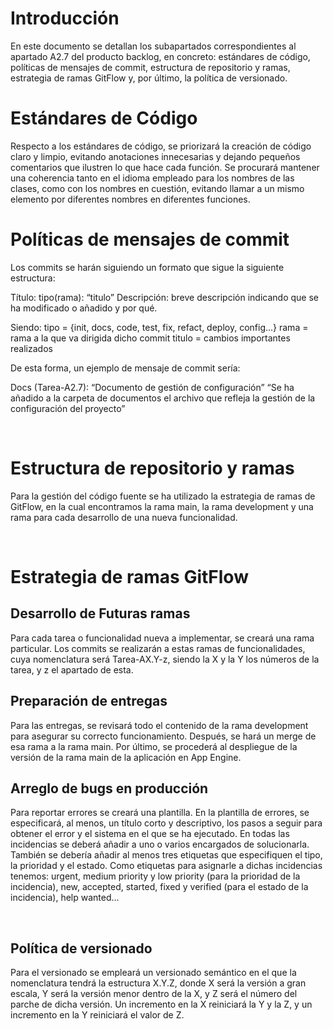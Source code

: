 # Introducción

En este documento se detallan los subapartados correspondientes al apartado A2.7 del producto backlog, en concreto: estándares de código, políticas de mensajes de commit, estructura de repositorio y ramas, estrategia de ramas GitFlow y, por último, la política de versionado.
 
# Estándares de Código

Respecto a los estándares de código, se priorizará la creación de código claro y limpio, evitando anotaciones innecesarias y dejando pequeños comentarios que ilustren lo que hace cada función. Se procurará mantener una coherencia tanto en el idioma empleado para los nombres de las clases, como con los nombres en cuestión, evitando llamar a un mismo elemento por diferentes nombres en diferentes funciones.
 
# Políticas de mensajes de commit

Los commits se harán siguiendo un formato que sigue la siguiente estructura: 

Título: tipo(rama): “titulo” 
Descripción: breve descripción indicando que se ha modificado o añadido y por qué. 

Siendo:   tipo = {init, docs, code, test, fix, refact, deploy, config...} 
rama = rama a la que va dirigida dicho commit 
titulo = cambios importantes realizados 

De esta forma, un ejemplo de mensaje de commit sería:

Docs (Tarea-A2.7): “Documento de gestión de configuración” “Se ha añadido a la carpeta de documentos el archivo que refleja la gestión de la configuración del proyecto”

 
# Estructura de repositorio y ramas

Para la gestión del código fuente se ha utilizado la estrategia de ramas de GitFlow, en la cual encontramos la rama main, la rama development y una rama para cada desarrollo de una nueva funcionalidad.

 
# Estrategia de ramas GitFlow

## Desarrollo de Futuras ramas

Para cada tarea o funcionalidad nueva a implementar, se creará una rama particular. Los commits se realizarán a estas ramas de funcionalidades, cuya nomenclatura será Tarea-AX.Y-z, siendo la X y la Y los números de la tarea, y z el apartado de esta.


## Preparación de entregas

Para las entregas, se revisará todo el contenido de la rama development para asegurar su correcto funcionamiento. Después, se hará un merge de esa rama a la rama main. Por último, se procederá al despliegue de la versión de la rama main de la aplicación en App Engine.

## Arreglo de bugs en producción

Para reportar errores se creará una plantilla. En la plantilla de errores, se especificará, al menos, un título corto y descriptivo, los pasos a seguir para obtener el error y el sistema en el que se ha ejecutado. En todas las incidencias se deberá añadir a uno o varios encargados de solucionarla. También se debería añadir al menos tres etiquetas que especifiquen el tipo, la prioridad y el estado. 
Como etiquetas para asignarle a dichas incidencias tenemos: urgent, medium priority y low priority (para la prioridad de la incidencia), new, accepted, started, fixed y verified (para el estado de la incidencia), help wanted...

 
## Política de versionado

Para el versionado se empleará un versionado semántico en el que la nomenclatura tendrá la estructura X.Y.Z, donde X será la versión a gran escala, Y será la versión menor dentro de la X, y Z será el número del parche de dicha versión. Un incremento en la X reiniciará la Y y la Z, y un incremento en la Y reiniciará el valor de Z.

